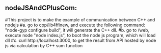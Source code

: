 ## nodeJSAndCPlusCom:
#This project is to make the example of communication between C++ and nodejs
#a. go to cpp/lib4ffinew, and execute the following command: "node-gyp configure build", it will generate the C++ dll.
#b. go to /web, execute node "node index.js", to boot the node js program, which will load dll
#c. curl http://localhost:3000, to get the result from API hosted by node js via calculation by C++ sum function
